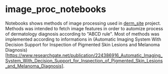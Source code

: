 # image_proc_notebooks

Notebooks shows methods of image processing used in [derm_site](https://github.com/eqitor/derm_site) project. Methods was intended to fetch image features in order to automize process of dermatology diagnosis according to "ABCD rule". Most of methods was implemented according to informations in (Automatic Imaging System With Decision Support for Inspection of Pigmented Skin Lesions and Melanoma Diagnosis)[https://www.researchgate.net/publication/224386916_Automatic_Imaging_System_With_Decision_Support_for_Inspection_of_Pigmented_Skin_Lesions_and_Melanoma_Diagnosis].

